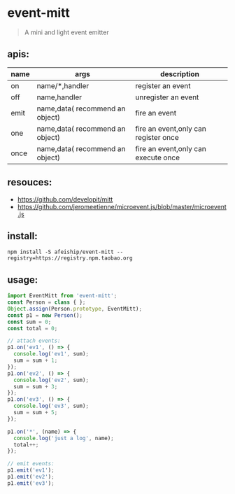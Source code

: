 # event-mitt
> A mini and light event emitter

## apis:
| name | args                            | description                          |
|------|---------------------------------|--------------------------------------|
| on   | name/*,handler                  | register an event                    |
| off  | name,handler                    | unregister an event                  |
| emit | name,data( recommend an object) | fire an event                        |
| one  | name,data( recommend an object) | fire an event,only can register once |
| once | name,data( recommend an object) | fire an event,only can execute once  |

## resouces:
+ https://github.com/developit/mitt
+ https://github.com/jeromeetienne/microevent.js/blob/master/microevent.js

## install:
```shell
npm install -S afeiship/event-mitt --registry=https://registry.npm.taobao.org
```

## usage:
```js
import EventMitt from 'event-mitt';
const Person = class { };
Object.assign(Person.prototype, EventMitt);
const p1 = new Person();
const sum = 0;
const total = 0;

// attach events:
p1.on('ev1', () => {
  console.log('ev1', sum);
  sum = sum + 1;
});
p1.on('ev2', () => {
  console.log('ev2', sum);
  sum = sum + 3;
});
p1.on('ev3', () => {
  console.log('ev3', sum);
  sum = sum + 5;
});

p1.on('*', (name) => {
  console.log('just a log', name);
  total++;
});

// emit events:
p1.emit('ev1');
p1.emit('ev2');
p1.emit('ev3');
```
